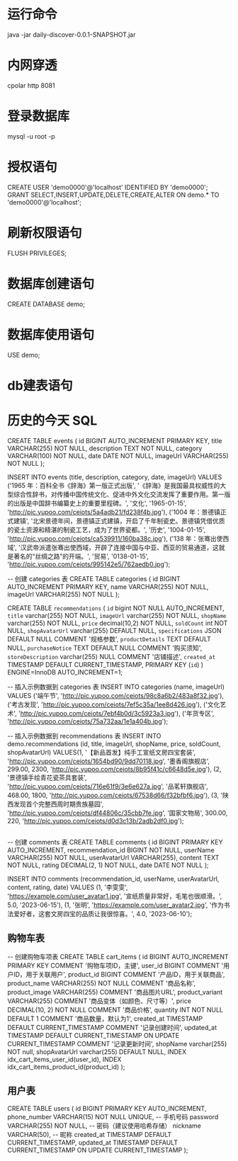 # 运行命令
java -jar daily-discover-0.0.1-SNAPSHOT.jar

# 内网穿透
cpolar http 8081

#  登录数据库
mysql -u root -p

# 授权语句
CREATE USER 'demo0000'@'localhost' IDENTIFIED BY 'demo0000';
GRANT SELECT,INSERT,UPDATE,DELETE,CREATE,ALTER ON demo.* TO 'demo0000'@'localhost';

# 刷新权限语句
FLUSH PRIVILEGES;

# 数据库创建语句
CREATE DATABASE demo;

# 数据库使用语句
USE demo;

# db建表语句

# 历史的今天 SQL
CREATE TABLE events (
    id BIGINT AUTO_INCREMENT PRIMARY KEY,
    title VARCHAR(255) NOT NULL,
    description TEXT NOT NULL,
    category VARCHAR(100) NOT NULL,
    date DATE NOT NULL,
    imageUrl VARCHAR(255) NOT NULL
);

INSERT INTO events (title, description, category, date, imageUrl) VALUES
('1965 年：百科全书《辞海》第一版正式出版', '《辞海》是我国最具权威性的大型综合性辞书，对传播中国传统文化、促进中外文化交流发挥了重要作用。第一版的出版是中国辞书编纂史上的重要里程碑。', '文化', '1965-01-15', 'http://pic.yupoo.com/ceiots/5a4adb21/fd238f4b.jpg'),
('1004 年：景德镇正式建镇', '北宋景德年间，景德镇正式建镇，开启了千年制瓷史。景德镇凭借优质的瓷土资源和精湛的制瓷工艺，成为了世界瓷都。', '历史', '1004-01-15', 'http://pic.yupoo.com/ceiots/ca539911/160ba38c.jpg'),
('138 年：张骞出使西域', '汉武帝派遣张骞出使西域，开辟了连接中国与中亚、西亚的贸易通道，这就是著名的“丝绸之路”的开端。', '贸易', '0138-01-15', 'http://pic.yupoo.com/ceiots/995142e5/762aedb0.jpg');

-- 创建 categories 表
CREATE TABLE categories (
    id BIGINT AUTO_INCREMENT PRIMARY KEY,
    name VARCHAR(255) NOT NULL,
    imageUrl VARCHAR(255) NOT NULL
);

CREATE TABLE `recommendations` (
  `id` bigint NOT NULL AUTO_INCREMENT,
  `title` varchar(255) NOT NULL,
  `imageUrl` varchar(255) NOT NULL,
  `shopName` varchar(255) NOT NULL,
  `price` decimal(10,2) NOT NULL,
  `soldCount` int NOT NULL,
  `shopAvatarUrl` varchar(255) DEFAULT NULL,
  `specifications` JSON DEFAULT NULL COMMENT '规格参数',
  `productDetails` TEXT DEFAULT NULL,
  `purchaseNotice` TEXT DEFAULT NULL COMMENT '购买须知',
  `storeDescription` varchar(255) NULL COMMENT '店铺描述',
  `created_at` TIMESTAMP DEFAULT CURRENT_TIMESTAMP,
  PRIMARY KEY (`id`)
) ENGINE=InnoDB AUTO_INCREMENT=1;

-- 插入示例数据到 categories 表
INSERT INTO categories (name, imageUrl) VALUES
('端午节', 'http://pic.yupoo.com/ceiots/98c8a6b2/483a8f32.jpg'),
('考古发现', 'http://pic.yupoo.com/ceiots/7ef5c35a/1ee8d426.jpg'),
('文化艺术', 'http://pic.yupoo.com/ceiots/7ebf4b0d/3c5923a3.jpg'),
('年货专区', 'http://pic.yupoo.com/ceiots/75a732aa/1e1a404b.jpg');

-- 插入示例数据到 recommendations 表
INSERT INTO demo.recommendations
(id, title, imageUrl, shopName, price, soldCount, shopAvatarUrl)
VALUES(1, '【新品首发】纯手工宣纸文房四宝套装', 'http://pic.yupoo.com/ceiots/1654bd90/9dd70118.jpg', '墨香阁旗舰店', 299.00, 2300, 'http://pic.yupoo.com/ceiots/8b95f41c/c6648d5e.jpg'),
(2, '景德镇手绘青花瓷茶具套装', 'http://pic.yupoo.com/ceiots/716e61f9/3e6e627a.jpg', '品茗轩旗舰店', 468.00, 1800, 'http://pic.yupoo.com/ceiots/67538d66/f32bfbf6.jpg'),
(3, '陕西发现首个完整西周时期贵族墓园', 'http://pic.yupoo.com/ceiots/df44806c/35cbb7fe.jpg', '国家文物局', 300.00, 220, 'http://pic.yupoo.com/ceiots/d0d3c13b/2adb2df0.jpg');


##
-- 创建 comments 表
CREATE TABLE comments (
    id BIGINT PRIMARY KEY AUTO_INCREMENT,
    recommendation_id BIGINT NOT NULL,
    userName VARCHAR(255) NOT NULL,
    userAvatarUrl VARCHAR(255),
    content TEXT NOT NULL,
    rating DECIMAL(2, 1) NOT NULL,
    date DATE NOT NULL
);


INSERT INTO comments (recommendation_id, userName, userAvatarUrl, content, rating, date)
VALUES 
(1, '李雯雯', 'https://example.com/user_avatar1.jpg', '宣纸质量非常好，毛笔也很顺滑。', 5.0, '2023-06-15'),
(1, '张明', 'https://example.com/user_avatar2.jpg', '作为书法爱好者，这套文房四宝的品质让我很惊喜。', 4.0, '2023-06-10');

## 购物车表
-- 创建购物车项表
CREATE TABLE cart_items (
    id BIGINT AUTO_INCREMENT PRIMARY KEY COMMENT '购物车项ID，主键',
    user_id BIGINT COMMENT '用户ID，用于关联用户',
    product_id BIGINT COMMENT '产品ID，用于关联商品',
    product_name VARCHAR(255) NOT NULL COMMENT '商品名称',
    product_image VARCHAR(255) COMMENT '商品图片URL',
    product_variant VARCHAR(255) COMMENT '商品变体（如颜色、尺寸等）',
    price DECIMAL(10, 2) NOT NULL COMMENT '商品价格',
    quantity INT NOT NULL DEFAULT 1 COMMENT '商品数量，默认为1',
    created_at TIMESTAMP DEFAULT CURRENT_TIMESTAMP COMMENT '记录创建时间',
    updated_at TIMESTAMP DEFAULT CURRENT_TIMESTAMP ON UPDATE CURRENT_TIMESTAMP COMMENT '记录更新时间',
    shopName varchar(255) NOT null,
    shopAvatarUrl varchar(255) DEFAULT NULL,
    INDEX idx_cart_items_user_id(user_id),
    INDEX idx_cart_items_product_id(product_id)
);

## 用户表 
CREATE TABLE users (
    id BIGINT PRIMARY KEY AUTO_INCREMENT,
    phone_number VARCHAR(15) NOT NULL UNIQUE, -- 手机号码
    password VARCHAR(255) NOT NULL, -- 密码（建议使用哈希存储）
    nickname VARCHAR(50), -- 昵称
    created_at TIMESTAMP DEFAULT CURRENT_TIMESTAMP,
    updated_at TIMESTAMP DEFAULT CURRENT_TIMESTAMP ON UPDATE CURRENT_TIMESTAMP
);



